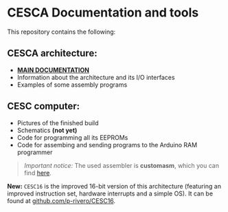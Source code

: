 # CESCA Documentation and tools

This repository contains the following:

## CESCA architecture:
- [**MAIN DOCUMENTATION**](https://github.com/p-rivero/CESCA/blob/master/Documentation/CESCA.pdf)
- Information about the architecture and its I/O interfaces
- Examples of some assembly programs

## CESC computer:
- Pictures of the finished build
- Schematics **(not yet)**
- Code for programming all its EEPROMs
- Code for assembing and sending programs to the Arduino RAM programmer

> *Important notice:* The used assembler is **customasm**, which you can find [here](https://github.com/hlorenzi/customasm).


**New:** `CESC16` is the improved 16-bit version of this architecture (featuring an improved instruction set, hardware interrupts and a simple OS). It can be found at [github.com/p-rivero/CESC16](https://github.com/p-rivero/CESC16).